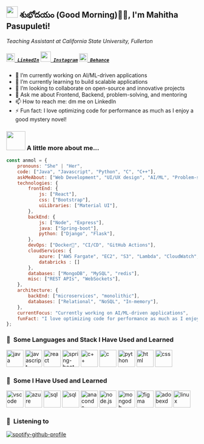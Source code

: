 <h2><img src="https://emojis.slackmojis.com/emojis/images/1531849430/4246/blob-sunglasses.gif?1531849430" width="30"/> శుభోదయం (Good Morning)🙏🏻, I'm Mahitha Pasupuleti! </h2>

<p><em>Teaching Assistant at California State University, Fullerton</em></p>

<h5>
  <code><a href="https://www.linkedin.com/in/mahitha-pasupuleti/" title="LinkedIn Profile"><img width="22" src="https://cdn.jsdelivr.net/gh/devicons/devicon@latest/icons/linkedin/linkedin-original.svg"> LinkedIn</a></code>
  <code><a href="https://www.instagram.com/pasupuleti_mahitha/" title="Instagram Profile"><img width="27" src="https://img.icons8.com/?size=100&id=Xy10Jcu1L2Su&format=png&color=000000"> Instagram</a></code>
  <code><a href="https://www.behance.net/mahithapasupuleti" title="Behance Profile"><img width="22" src="https://cdn.jsdelivr.net/gh/devicons/devicon@latest/icons/behance/behance-original.svg"> Behance</a></code>
</h5>

- 🔭 I’m currently working on AI/ML-driven applications
- 🌱 I’m currently learning to build scalable applications
- 👯 I’m looking to collaborate on open-source and innovative projects
- 💬 Ask me about Frontend, Backend, problem-solving, and mentoring
- 📫 How to reach me: dm me on LinkedIn
- ⚡ Fun fact: I love optimizing code for performance as much as I enjoy a good mystery novel!

### <img src="https://media.giphy.com/media/VgCDAzcKvsR6OM0uWg/giphy.gif" width="50"> A little more about me...  

```javascript
const anmol = {
    pronouns: "She" | "Her",
    code: ["Java", "Javascript", "Python", "C", "C++"],
    askMeAbout: ["Web Development", "UI/UX design", "AI/ML", "Problem-solving"],
    technologies: {
        frontEnd: {
            js: ["React"],
            css: ["Bootstrap"],
            uiLibraries: ["Material UI"],
        },
        backEnd: {
            js: ["Node", "Express"],
            java: ["Spring-boot"],
            python: ["Django", "Flask"],
        },
        devOps: ["Docker🐳", "CI/CD", "GitHub Actions"],
        cloudServices: {
            azure: ["AWS Fargate", "EC2", "S3", "Lambda", "CloudWatch", "RDS"],
            databricks : []
        },
        databases: ["MongoDB", "MySQL", "redis"],
        misc: ["REST APIs", "WebSockets"],
    },
    architecture: {
        backEnd: ["microservices", "monolithic"],
        databases: ["Relational", "NoSQL", "In-memory"],
    },
    currentFocus: "Currently working on AI/ML-driven applications",
    funFact: "I love optimizing code for performance as much as I enjoy a good book!"
};
```

<h3> 🚀 &nbsp;Some Languages and Stack I Have Used and Learned</h3>
<p align="left">
<img src="https://cdn.jsdelivr.net/gh/devicons/devicon@latest/icons/java/java-original-wordmark.svg" alt="java" width="45" height="45" />
<img src="https://cdn.jsdelivr.net/gh/devicons/devicon@latest/icons/javascript/javascript-plain.svg" alt="javascript" width="45" height="45" />
<img src="https://cdn.jsdelivr.net/gh/devicons/devicon@latest/icons/react/react-original-wordmark.svg" alt="react" width="45" height="45" />
<img src="https://cdn.jsdelivr.net/gh/devicons/devicon@latest/icons/spring/spring-original-wordmark.svg" alt="spring-boot" width="45" height="45" />     
<img src="https://cdn.jsdelivr.net/gh/devicons/devicon@latest/icons/cplusplus/cplusplus-original.svg" alt="c++" width="45" height="45" />
<img src="https://cdn.jsdelivr.net/gh/devicons/devicon@latest/icons/c/c-original.svg" alt="c" width="45" height="45" />
<img src="https://cdn.jsdelivr.net/gh/devicons/devicon@latest/icons/python/python-original.svg" alt="python" width="45" height="45" />
<img src="https://cdn.jsdelivr.net/gh/devicons/devicon@latest/icons/html5/html5-plain-wordmark.svg" alt="html" width="45" height="45" />
<img src="https://cdn.jsdelivr.net/gh/devicons/devicon@latest/icons/css3/css3-plain-wordmark.svg" alt="css" width="45" height="45" />
          
</p>

<h3> 🚀 &nbsp;Some I Have Used and Learned</h3>
<p align="left">
<img src="https://cdn.jsdelivr.net/gh/devicons/devicon/icons/vscode/vscode-original.svg" alt="vscode" width="45" height="45" />
<img src="https://cdn.jsdelivr.net/gh/devicons/devicon@latest/icons/azure/azure-original.svg" alt="azure" width="45" height="45" />
<img src="https://cdn.jsdelivr.net/gh/devicons/devicon@latest/icons/azuresqldatabase/azuresqldatabase-original.svg" alt="sql" width="45" height="45" />
<img src="https://cdn.jsdelivr.net/gh/devicons/devicon@latest/icons/amazonwebservices/amazonwebservices-plain-wordmark.svg" alt="sql" width="45" height="45" />
<img src="https://cdn.jsdelivr.net/gh/devicons/devicon@latest/icons/anaconda/anaconda-original.svg" alt="anaconda" width="45" height="45" />
<img src="https://cdn.jsdelivr.net/gh/devicons/devicon@latest/icons/nodejs/nodejs-plain-wordmark.svg" alt="node.js" width="45" height="45" />
<img src="https://cdn.jsdelivr.net/gh/devicons/devicon@latest/icons/mongodb/mongodb-plain-wordmark.svg" alt="mongodb" width="45" height="45" />
<img src="https://cdn.jsdelivr.net/gh/devicons/devicon@latest/icons/figma/figma-original.svg" alt="figma" width="45" height="45" />
<img src="https://cdn.jsdelivr.net/gh/devicons/devicon@latest/icons/xd/xd-original.svg" alt="adobexd" width="45" height="45" />
<img src="https://cdn.jsdelivr.net/gh/devicons/devicon@latest/icons/linux/linux-original.svg" alt="linux" width="45" height="45" />

<h3> 🚀 &nbsp;Listening to </h3>

[![spotify-github-profile](https://spotify-github-profile.kittinanx.com/api/view?uid=31jojgnkvnewx4tdhv22ei76ashm&cover_image=true&theme=natemoo-re&show_offline=false&background_color=121212&interchange=false&bar_color=53b14f&bar_color_cover=false)](https://github.com/kittinan/spotify-github-profile)
 
</p>
